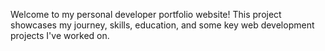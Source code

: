Welcome to my personal developer portfolio website! This project showcases my journey, skills, education, and some key web development projects I've worked on.

